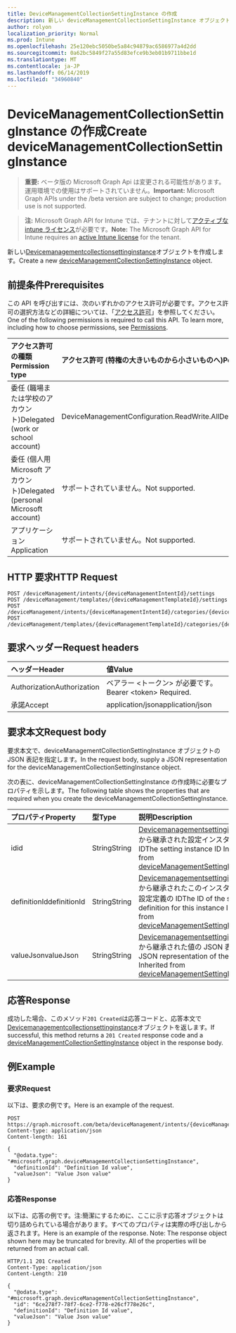 ```yaml
---
title: DeviceManagementCollectionSettingInstance の作成
description: 新しい deviceManagementCollectionSettingInstance オブジェクトを作成します。
author: rolyon
localization_priority: Normal
ms.prod: Intune
ms.openlocfilehash: 25e120ebc5050be5a84c94879ac6586977a4d2dd
ms.sourcegitcommit: 0a62bc5849f27a55d83efce9b3eb01b9711bbe1d
ms.translationtype: MT
ms.contentlocale: ja-JP
ms.lasthandoff: 06/14/2019
ms.locfileid: "34960840"
---
```

# <a name="create-devicemanagementcollectionsettinginstance"></a><span data-ttu-id="11058-103">DeviceManagementCollectionSettingInstance の作成</span><span class="sxs-lookup"><span data-stu-id="11058-103">Create deviceManagementCollectionSettingInstance</span></span>

> <span data-ttu-id="11058-104">**重要:** ベータ版の Microsoft Graph Api は変更される可能性があります。運用環境での使用はサポートされていません。</span><span class="sxs-lookup"><span data-stu-id="11058-104">**Important:** Microsoft Graph APIs under the /beta version are subject to change; production use is not supported.</span></span>

> <span data-ttu-id="11058-105">**注:** Microsoft Graph API for Intune では、テナントに対して[アクティブな intune ライセンス](https://go.microsoft.com/fwlink/?linkid=839381)が必要です。</span><span class="sxs-lookup"><span data-stu-id="11058-105">**Note:** The Microsoft Graph API for Intune requires an [active Intune license](https://go.microsoft.com/fwlink/?linkid=839381) for the tenant.</span></span>

<span data-ttu-id="11058-106">新しい[Devicemanagementcollectionsettinginstance](../resources/intune-deviceintent-devicemanagementcollectionsettinginstance.md)オブジェクトを作成します。</span><span class="sxs-lookup"><span data-stu-id="11058-106">Create a new [deviceManagementCollectionSettingInstance](../resources/intune-deviceintent-devicemanagementcollectionsettinginstance.md) object.</span></span>

## <a name="prerequisites"></a><span data-ttu-id="11058-107">前提条件</span><span class="sxs-lookup"><span data-stu-id="11058-107">Prerequisites</span></span>
<span data-ttu-id="11058-p101">この API を呼び出すには、次のいずれかのアクセス許可が必要です。アクセス許可の選択方法などの詳細については、「[アクセス許可](/graph/permissions-reference)」を参照してください。</span><span class="sxs-lookup"><span data-stu-id="11058-p101">One of the following permissions is required to call this API. To learn more, including how to choose permissions, see [Permissions](/graph/permissions-reference).</span></span>

|<span data-ttu-id="11058-110">アクセス許可の種類</span><span class="sxs-lookup"><span data-stu-id="11058-110">Permission type</span></span>|<span data-ttu-id="11058-111">アクセス許可 (特権の大きいものから小さいものへ)</span><span class="sxs-lookup"><span data-stu-id="11058-111">Permissions (from most to least privileged)</span></span>|
|:---|:---|
|<span data-ttu-id="11058-112">委任 (職場または学校のアカウント)</span><span class="sxs-lookup"><span data-stu-id="11058-112">Delegated (work or school account)</span></span>|<span data-ttu-id="11058-113">DeviceManagementConfiguration.ReadWrite.All</span><span class="sxs-lookup"><span data-stu-id="11058-113">DeviceManagementConfiguration.ReadWrite.All</span></span>|
|<span data-ttu-id="11058-114">委任 (個人用 Microsoft アカウント)</span><span class="sxs-lookup"><span data-stu-id="11058-114">Delegated (personal Microsoft account)</span></span>|<span data-ttu-id="11058-115">サポートされていません。</span><span class="sxs-lookup"><span data-stu-id="11058-115">Not supported.</span></span>|
|<span data-ttu-id="11058-116">アプリケーション</span><span class="sxs-lookup"><span data-stu-id="11058-116">Application</span></span>|<span data-ttu-id="11058-117">サポートされていません。</span><span class="sxs-lookup"><span data-stu-id="11058-117">Not supported.</span></span>|

## <a name="http-request"></a><span data-ttu-id="11058-118">HTTP 要求</span><span class="sxs-lookup"><span data-stu-id="11058-118">HTTP Request</span></span>
<!-- {
  "blockType": "ignored"
}
-->
``` http
POST /deviceManagement/intents/{deviceManagementIntentId}/settings
POST /deviceManagement/templates/{deviceManagementTemplateId}/settings
POST /deviceManagement/intents/{deviceManagementIntentId}/categories/{deviceManagementIntentSettingCategoryId}/settings
POST /deviceManagement/templates/{deviceManagementTemplateId}/categories/{deviceManagementTemplateSettingCategoryId}/recommendedSettings
```

## <a name="request-headers"></a><span data-ttu-id="11058-119">要求ヘッダー</span><span class="sxs-lookup"><span data-stu-id="11058-119">Request headers</span></span>
|<span data-ttu-id="11058-120">ヘッダー</span><span class="sxs-lookup"><span data-stu-id="11058-120">Header</span></span>|<span data-ttu-id="11058-121">値</span><span class="sxs-lookup"><span data-stu-id="11058-121">Value</span></span>|
|:---|:---|
|<span data-ttu-id="11058-122">Authorization</span><span class="sxs-lookup"><span data-stu-id="11058-122">Authorization</span></span>|<span data-ttu-id="11058-123">ベアラー &lt;トークン&gt; が必要です。</span><span class="sxs-lookup"><span data-stu-id="11058-123">Bearer &lt;token&gt; Required.</span></span>|
|<span data-ttu-id="11058-124">承諾</span><span class="sxs-lookup"><span data-stu-id="11058-124">Accept</span></span>|<span data-ttu-id="11058-125">application/json</span><span class="sxs-lookup"><span data-stu-id="11058-125">application/json</span></span>|

## <a name="request-body"></a><span data-ttu-id="11058-126">要求本文</span><span class="sxs-lookup"><span data-stu-id="11058-126">Request body</span></span>
<span data-ttu-id="11058-127">要求本文で、deviceManagementCollectionSettingInstance オブジェクトの JSON 表記を指定します。</span><span class="sxs-lookup"><span data-stu-id="11058-127">In the request body, supply a JSON representation for the deviceManagementCollectionSettingInstance object.</span></span>

<span data-ttu-id="11058-128">次の表に、deviceManagementCollectionSettingInstance の作成時に必要なプロパティを示します。</span><span class="sxs-lookup"><span data-stu-id="11058-128">The following table shows the properties that are required when you create the deviceManagementCollectionSettingInstance.</span></span>

|<span data-ttu-id="11058-129">プロパティ</span><span class="sxs-lookup"><span data-stu-id="11058-129">Property</span></span>|<span data-ttu-id="11058-130">型</span><span class="sxs-lookup"><span data-stu-id="11058-130">Type</span></span>|<span data-ttu-id="11058-131">説明</span><span class="sxs-lookup"><span data-stu-id="11058-131">Description</span></span>|
|:---|:---|:---|
|<span data-ttu-id="11058-132">id</span><span class="sxs-lookup"><span data-stu-id="11058-132">id</span></span>|<span data-ttu-id="11058-133">String</span><span class="sxs-lookup"><span data-stu-id="11058-133">String</span></span>|<span data-ttu-id="11058-134">[Devicemanagementsettinginstance](../resources/intune-deviceintent-devicemanagementsettinginstance.md)から継承された設定インスタンス ID</span><span class="sxs-lookup"><span data-stu-id="11058-134">The setting instance ID Inherited from [deviceManagementSettingInstance](../resources/intune-deviceintent-devicemanagementsettinginstance.md)</span></span>|
|<span data-ttu-id="11058-135">definitionId</span><span class="sxs-lookup"><span data-stu-id="11058-135">definitionId</span></span>|<span data-ttu-id="11058-136">String</span><span class="sxs-lookup"><span data-stu-id="11058-136">String</span></span>|<span data-ttu-id="11058-137">[Devicemanagementsettinginstance](../resources/intune-deviceintent-devicemanagementsettinginstance.md)から継承されたこのインスタンスの設定定義の ID</span><span class="sxs-lookup"><span data-stu-id="11058-137">The ID of the setting definition for this instance Inherited from [deviceManagementSettingInstance](../resources/intune-deviceintent-devicemanagementsettinginstance.md)</span></span>|
|<span data-ttu-id="11058-138">valueJson</span><span class="sxs-lookup"><span data-stu-id="11058-138">valueJson</span></span>|<span data-ttu-id="11058-139">String</span><span class="sxs-lookup"><span data-stu-id="11058-139">String</span></span>|<span data-ttu-id="11058-140">[Devicemanagementsettinginstance](../resources/intune-deviceintent-devicemanagementsettinginstance.md)から継承された値の JSON 表現</span><span class="sxs-lookup"><span data-stu-id="11058-140">JSON representation of the value Inherited from [deviceManagementSettingInstance](../resources/intune-deviceintent-devicemanagementsettinginstance.md)</span></span>|



## <a name="response"></a><span data-ttu-id="11058-141">応答</span><span class="sxs-lookup"><span data-stu-id="11058-141">Response</span></span>
<span data-ttu-id="11058-142">成功した場合、このメソッド`201 Created`は応答コードと、応答本文で[Devicemanagementcollectionsettinginstance](../resources/intune-deviceintent-devicemanagementcollectionsettinginstance.md)オブジェクトを返します。</span><span class="sxs-lookup"><span data-stu-id="11058-142">If successful, this method returns a `201 Created` response code and a [deviceManagementCollectionSettingInstance](../resources/intune-deviceintent-devicemanagementcollectionsettinginstance.md) object in the response body.</span></span>

## <a name="example"></a><span data-ttu-id="11058-143">例</span><span class="sxs-lookup"><span data-stu-id="11058-143">Example</span></span>

### <a name="request"></a><span data-ttu-id="11058-144">要求</span><span class="sxs-lookup"><span data-stu-id="11058-144">Request</span></span>
<span data-ttu-id="11058-145">以下は、要求の例です。</span><span class="sxs-lookup"><span data-stu-id="11058-145">Here is an example of the request.</span></span>
``` http
POST https://graph.microsoft.com/beta/deviceManagement/intents/{deviceManagementIntentId}/settings
Content-type: application/json
Content-length: 161

{
  "@odata.type": "#microsoft.graph.deviceManagementCollectionSettingInstance",
  "definitionId": "Definition Id value",
  "valueJson": "Value Json value"
}
```

### <a name="response"></a><span data-ttu-id="11058-146">応答</span><span class="sxs-lookup"><span data-stu-id="11058-146">Response</span></span>
<span data-ttu-id="11058-p102">以下は、応答の例です。注:簡潔にするために、ここに示す応答オブジェクトは切り詰められている場合があります。すべてのプロパティは実際の呼び出しから返されます。</span><span class="sxs-lookup"><span data-stu-id="11058-p102">Here is an example of the response. Note: The response object shown here may be truncated for brevity. All of the properties will be returned from an actual call.</span></span>
``` http
HTTP/1.1 201 Created
Content-Type: application/json
Content-Length: 210

{
  "@odata.type": "#microsoft.graph.deviceManagementCollectionSettingInstance",
  "id": "6ce278f7-78f7-6ce2-f778-e26cf778e26c",
  "definitionId": "Definition Id value",
  "valueJson": "Value Json value"
}
```





